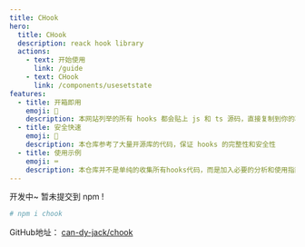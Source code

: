 ```yaml
---
title: CHook
hero:
  title: CHook
  description: reack hook library
  actions:
    - text: 开始使用
      link: /guide
    - text: CHook
      link: /components/usesetstate
features:
  - title: 开箱即用
    emoji: 🧰
    description: 本网站列举的所有 hooks 都会贴上 js 和 ts 源码，直接复制到你的项目中即可！
  - title: 安全快速
    emoji: 🔐
    description: 本仓库参考了大量开源库的代码，保证 hooks 的完整性和安全性
  - title: 使用示例
    emoji: ⌨️
    description: 本仓库并不是单纯的收集所有hooks代码，而是加入必要的分析和使用指南，更有代码块demo展示
---
```


开发中~ 暂未提交到 npm !
```bash
# npm i chook
```

GitHub地址： [can-dy-jack/chook](https://github.com/can-dy-jack/chook)


